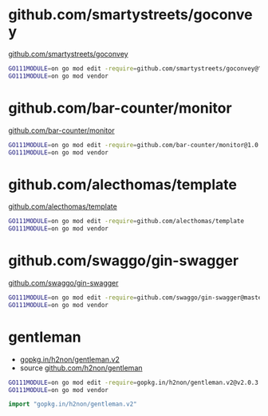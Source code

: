 # github.com/smartystreets/goconvey

[github.com/smartystreets/goconvey](https://github.com/smartystreets/goconvey)

```bash
GO111MODULE=on go mod edit -require=github.com/smartystreets/goconvey@^1.6.3
GO111MODULE=on go mod vendor
```

# github.com/bar-counter/monitor

[github.com/bar-counter/monitor](https://github.com/bar-counter/monitor)

```bash
GO111MODULE=on go mod edit -require=github.com/bar-counter/monitor@1.0.1
GO111MODULE=on go mod vendor
```

# github.com/alecthomas/template

[github.com/alecthomas/template](https://github.com/alecthomas/template)

```bash
GO111MODULE=on go mod edit -require=github.com/alecthomas/template
GO111MODULE=on go mod vendor
```

# github.com/swaggo/gin-swagger

[github.com/swaggo/gin-swagger](https://github.com/swaggo/gin-swagger)

```bash
GO111MODULE=on go mod edit -require=github.com/swaggo/gin-swagger@master
GO111MODULE=on go mod vendor
```
#  gentleman

- [gopkg.in/h2non/gentleman.v2](https://gopkg.in/h2non/gentleman.v2)
- source [github.com/h2non/gentleman](https://github.com/h2non/gentleman)


```bash
GO111MODULE=on go mod edit -require=gopkg.in/h2non/gentleman.v2@v2.0.3
GO111MODULE=on go mod vendor
```

```go
import "gopkg.in/h2non/gentleman.v2"
```